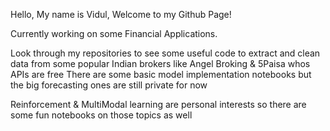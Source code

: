 Hello, My name is Vidul, Welcome to my Github Page!

Currently working on some Financial Applications.

Look through my repositories to see some useful code to extract and clean data from some popular Indian brokers like Angel Broking & 5Paisa whos APIs are free
There are some basic model implementation notebooks but the big forecasting ones are still private for now

Reinforcement & MultiModal learning are personal interests so there are some fun notebooks on those topics as well
